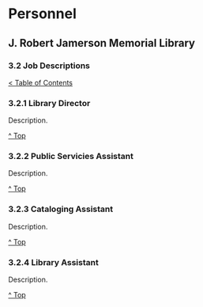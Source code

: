 [0]: ../README.md
[3.2]: job-descriptions.md

# Personnel
## J. Robert Jamerson Memorial Library
### 3.2 Job Descriptions
[< Table of Contents][0]

### 3.2.1 Library Director [](#library-director)
Description.

[^ Top][3.2]

### 3.2.2 Public Servicies Assistant [](#public-services-assistant)
Description.

[^ Top][3.2]

### 3.2.3 Cataloging Assistant [](#cataloging-assistant)
Description.

[^ Top][3.2]

### 3.2.4 Library Assistant [](#library-assistant)
Description.

[^ Top][3.2]